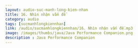 ```yaml
---
layout: audio-suc-manh-long-kien-nhan
title: 16. Nhìn nhận vấn đề
category: audio
tags: [sucmanhlongkiennhan]
link: /audio/sucmanhlongkiennhan/16. Nhìn nhận vấn đề.mp3 
image: /images/thumbs/java/Java Performance Companion.png
description : Java Performance Companion 
---
```












